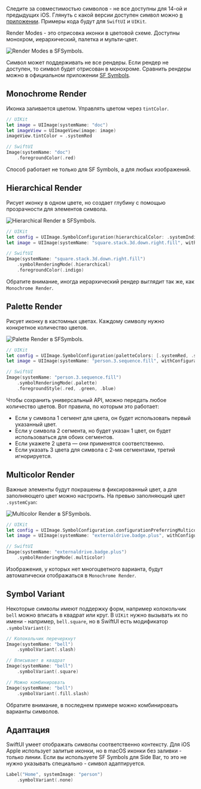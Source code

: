 Следите за совместимостью символов - не все доступны для 14-ой и предыдущих iOS. Глянуть с какой версии доступен символ можно [в приложении](https://developer.apple.com/sf-symbols/). Примеры кода будут для `SwiftUI` и `UIKit`.

Render Modes - это отрисовка иконки в цветовой схеме. Доступны монохром, иерархический, палетка и мульти-цвет.

![Render Modes в SFSymbols.](https://cdn.sparrowcode.io/tutorials/sf-symbols-and-render-mode/render-modes-preview.jpg)

Символ может поддерживать не все рендеры. Если рендер не доступен, то символ будет отрисован в монохроме. Сравнить рендеры можно в официальном приложении [SF Symbols](https://developer.apple.com/sf-symbols/).

## Monochrome Render

Иконка заливается цветом. Управлять цветом через `tintColor`.

```swift
// UIKit
let image = UIImage(systemName: "doc")
let imageView = UIImageView(image: image)
imageView.tintColor = .systemRed

// SwiftUI
Image(systemName: "doc")
    .foregroundColor(.red)
```

Способ работает не только для SF Symbols, а для любых изображений.

## Hierarchical Render

Рисует иконку в одном цвете, но создает глубину с помощью прозрачности для элементов символа.

![Hierarchical Render в SFSymbols.](https://cdn.sparrowcode.io/tutorials/sf-symbols-and-render-mode/hierarchical-render.jpg)

```swift
// UIKit
let config = UIImage.SymbolConfiguration(hierarchicalColor: .systemIndigo)
let image = UIImage(systemName: "square.stack.3d.down.right.fill", withConfiguration: config)

// SwiftUI
Image(systemName: "square.stack.3d.down.right.fill")
    .symbolRenderingMode(.hierarchical)
    .foregroundColor(.indigo)
```

Обратите внимание, иногда иерархический рендер выглядит так же, как `Monochrome Render`.

## Palette Render

Рисует иконку в кастомных цветах. Каждому символу нужно конкретное количество цветов.

![Palette Render в SFSymbols.](https://cdn.sparrowcode.io/tutorials/sf-symbols-and-render-mode/palette-render.jpg)

```swift
// UIKit
let config = UIImage.SymbolConfiguration(paletteColors: [.systemRed, .systemGreen, .systemBlue])
let image = UIImage(systemName: "person.3.sequence.fill", withConfiguration: config)

// SwiftUI
Image(systemName: "person.3.sequence.fill")
    .symbolRenderingMode(.palette)
    .foregroundStyle(.red, .green, .blue)
```

Чтобы сохранить универсальный API, можно передать любое количество цветов. Вот правила, по которым это работает:

- Если у символа 1 сегмент для цвета, он будет использовать первый указанный цвет. 
- Если у символа 2 сегмента, но будет указан 1 цвет, он будет использоваться для обоих сегментов.
- Если укажете 2 цвета — они применятся соответственно.
- Если указать 3 цвета для символа с 2-мя сегментами, третий игнорируется.

## Multicolor Render

Важные элементы будут покрашены в фиксированный цвет, а для заполняющего цвет можно настроить. На превью заполняющий цвет `.systemCyan`:

![Multicolor Render в SFSymbols.](https://cdn.sparrowcode.io/tutorials/sf-symbols-and-render-mode/multicolor-render.jpg)

```swift
// UIKit
let config = UIImage.SymbolConfiguration.configurationPreferringMulticolor()
let image = UIImage(systemName: "externaldrive.badge.plus", withConfiguration: config)

// SwiftUI
Image(systemName: "externaldrive.badge.plus")
    .symbolRenderingMode(.multicolor)
```

Изображения, у которых нет многоцветного варианта, будут автоматически отображаться в `Monochrome Render`.

## Symbol Variant

Некоторые символы имеют поддержку форм, например колокольчик `bell` можно вписать в квадрат или круг. В `UIKit` нужно вызывать их по имени - например, `bell.square`, но в SwiftUI есть модификатор `.symbolVariant()`:

```swift
// Колокольчик перечеркнут
Image(systemName: "bell")
    .symbolVariant(.slash)

// Вписывает в квадрат
Image(systemName: "bell")
    .symbolVariant(.square)

// Можно комбинировать
Image(systemName: "bell")
    .symbolVariant(.fill.slash)
```

Обратите внимание, в последнем примере можно комбинировать варианты символов.

## Адаптация

SwiftUI умеет отображать символы соответственно контексту. Для iOS Apple использует залитые иконки, но в macOS иконки без заливки - только линии. Если вы используете SF Symbols для Side Bar, то это не нужно указывать специально - символ адаптируется.

```swift
Label("Home", systemImage: "person")
    .symbolVariant(.none)
```